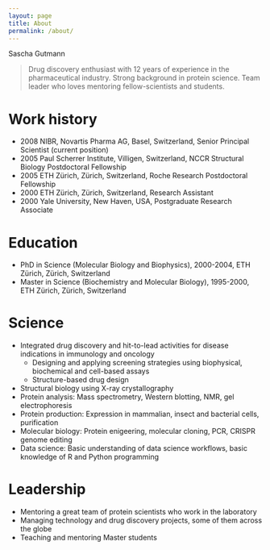 ```yaml
---
layout: page
title: About
permalink: /about/
---
```


Sascha Gutmann

> Drug discovery enthusiast with 12 years of experience in the pharmaceutical industry. Strong background in protein science. Team leader who loves mentoring fellow-scientists and students.

# Work history

* 2008  NIBR, Novartis Pharma AG, Basel, Switzerland, Senior Principal Scientist (current position)  
* 2005  Paul Scherrer Institute, Villigen, Switzerland, NCCR Structural Biology Postdoctoral Fellowship  
* 2005  ETH Zürich, Zürich, Switzerland, Roche Research Postdoctoral Fellowship  
* 2000  ETH Zürich, Zürich, Switzerland, Research Assistant  
* 2000  Yale University, New Haven, USA, Postgraduate Research Associate  

# Education

* PhD in Science (Molecular Biology and Biophysics), 2000-2004, ETH Zürich, Zürich, Switzerland  
* Master in Science (Biochemistry and Molecular Biology), 1995-2000, ETH Zürich, Zürich, Switzerland  

# Science

* Integrated drug discovery and hit-to-lead activities for disease indications in immunology and oncology  
  + Designing and applying screening strategies using biophysical, biochemical and cell-based assays  
  + Structure-based drug design  
* Structural biology using X-ray crystallography  
* Protein analysis: Mass spectrometry, Western blotting, NMR, gel electrophoresis  
* Protein production: Expression in mammalian, insect and bacterial cells, purification  
* Molecular biology: Protein enigeering, molecular cloning, PCR, CRISPR genome editing  
* Data science: Basic understanding of data science workflows, basic knowledge of R and Python programming  

# Leadership

* Mentoring a great team of protein scientists who work in the laboratory  
* Managing technology and drug discovery projects, some of them across the globe  
* Teaching and mentoring Master students  
